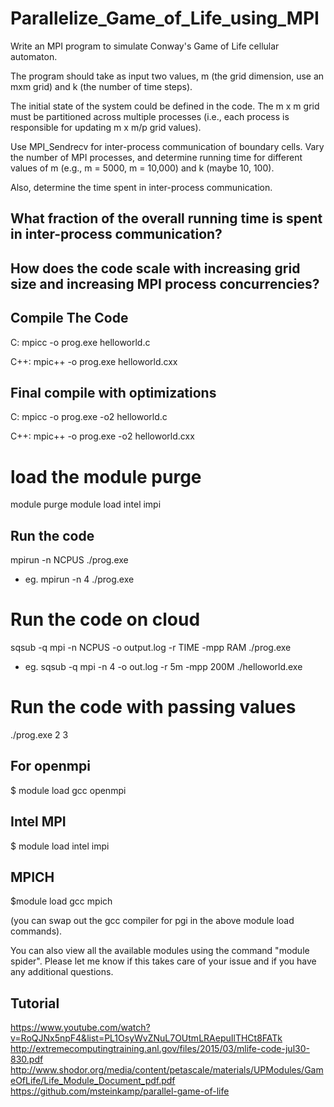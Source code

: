 # Parallelize_Game_of_Life_using_MPI

Write an MPI program to simulate Conway's Game of Life cellular automaton. 

The program should take as input two values, m (the grid dimension, use an mxm grid) and k (the number of time steps). 

The initial state of the system could be defined in the code. The m x m grid must be partitioned across multiple processes (i.e., each process is responsible for updating m x m/p grid values). 

Use MPI_Sendrecv for inter-process communication of boundary cells. Vary the number of MPI processes, and determine running time for different values of m (e.g., m = 5000, m = 10,000) and k (maybe 10, 100). 

Also, determine the time spent in inter-process communication.

What fraction of the overall running time is spent in inter-process communication?
------------------------------------------
How does the code scale with increasing grid size and increasing MPI process concurrencies?
-------------------------------------------

## Compile The Code
C: mpicc -o prog.exe helloworld.c

C++: mpic++ -o prog.exe helloworld.cxx

## Final compile with optimizations
C: mpicc -o prog.exe -o2 helloworld.c

C++: mpic++ -o prog.exe -o2 helloworld.cxx

# load the module purge
module purge
module load intel impi

## Run the code
mpirun -n NCPUS ./prog.exe
- eg. mpirun -n 4 ./prog.exe

# Run the code on cloud
sqsub -q mpi -n NCPUS -o output.log -r TIME -mpp RAM ./prog.exe
- eg. sqsub -q mpi -n 4 -o out.log -r 5m -mpp 200M ./helloworld.exe

# Run the code with passing values
./prog.exe 2 3

For openmpi
------------
$ module load gcc openmpi

Intel MPI
------------
$ module load intel impi

MPICH
-----------------
$module load gcc mpich

(you can swap out the gcc compiler for pgi in the above module load commands).

You can also view all the available modules using the command "module spider". Please let me know if this takes care of your issue and if you have any additional questions.
## Tutorial
https://www.youtube.com/watch?v=RoQJNx5npF4&list=PL1OsyWvZNuL7OUtmLRAepuIlTHCt8FATk
http://extremecomputingtraining.anl.gov/files/2015/03/mlife-code-jul30-830.pdf
http://www.shodor.org/media/content/petascale/materials/UPModules/GameOfLife/Life_Module_Document_pdf.pdf
https://github.com/msteinkamp/parallel-game-of-life

